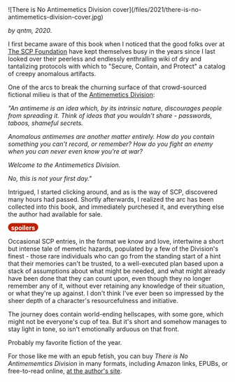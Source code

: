 <!--
.. title: There is no Antimemetics Division
.. slug: there-is-no-antimemetics-division
.. date: 2021-05-10 13:50:52 UTC-05:00
.. tags: media,book,novel,science-fiction,fiction,qntm,epub,free-to-read
-->

<span style="float: left; padding-bottom: 1em">
![There is No Antimemetics Division cover](/files/2021/there-is-no-antimemetics-division-cover.jpg)
</span>

*by qntm, 2020*.

I first became aware of this book when I noticed that the good folks over
at [The SCP Foundation](http://www.scpwiki.com/) have kept themselves busy in
the years since I last looked over their peerless and endlessly enthralling
wiki of dry and tantalizing protocols with which to "Secure, Contain, and
Protect" a catalog of creepy anomalous artifacts.

One of the arcs to break the churning surface of that crowd-sourced
fictional milieu is that of the
[Antimemetics Division](http://scp-wiki.wikidot.com/antimemetics-division-hub):

*"An antimeme is an idea which, by its intrinsic nature, discourages people
from spreading it. Think of ideas that you wouldn't share - passwords,
taboos, shameful secrets.*

*Anomalous antimemes are another matter entirely. How do you contain
something you can't record, or remember? How do you fight an enemy when you
can never even know you're at war?*

*Welcome to the Antimemetics Division.*

*No, this is not your first day."*

Intrigued, I started clicking around, and as is the way of SCP, discovered
many hours had passed. Shortly afterwards, I realized the arc has been
collected into this book, and immediately purchesed it, and everything else
the author had available for sale.

<span style="background:#bb2200; color:white; border-radius: 1em; padding-left: 0.5em; padding-right: 0.5em; padding-top: 2px;"><b>spoilers</b></span>

Occasional SCP entries, in the format we know and love, intertwine a short but
intense tale of memetic hazards, populated by a few of the Division's
finest - those rare individuals who can go from the standing start of a hint
that their memories can't be trusted, to a well-executed plan based upon
a stack of assumptions about what might be needed, and what might already have
been done that they can count upon, even though they no longer remember any of
it, without ever retaining any knowledge of their situation, or what they're up
against. I don't think I've ever been so impressed by the sheer depth of a
character's resourcefulness and initiative.

The journey does contain world-ending hellscapes, with some gore, which might
not be everyone's cup of tea. But it's short and somehow manages to stay light
in tone, so isn't emotionally arduous on that front.

Probably my favorite fiction of the year.

For those like me with an epub fetish,
you can buy *There is No Antimememtics Division* in many formats,
including Amazon links, EPUBs, or free-to-read online,
[at the author's site](https://qntm.org/scp).

<br style="clear: left" />

